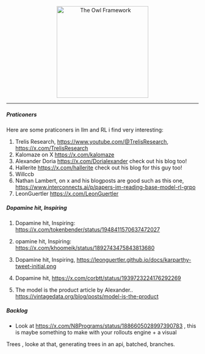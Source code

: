 <p align="center">
  <img src="https://cdn.prod.website-files.com/5ec80a7889378b357778c2fd/5ec80a7889378bc49778c7b6_Turner%20-%20The%20Nightwatcher.jpg" alt="The Owl Framework" width="240" />
</p>

<hr />

<h5 align="left">Praticoners</h5>
<p align="left">
  Here are some praticoners in llm and RL i find very interesting:
  
1. Trelis Research, https://www.youtube.com/@TrelisResearch, https://x.com/TrelisResearch 
2. Kalomaze on X https://x.com/kalomaze
3. Alexander Doria https://x.com/Dorialexander check out his blog too!
4. Hallerite https://x.com/hallerite check out his blog for this guy too!
5. Willccb
6. Nathan Lambert, on x and his blogposts are good such as this one, https://www.interconnects.ai/p/papers-im-reading-base-model-rl-grpo 
7. LeonGuertler  https://x.com/LeonGuertler 
</p>

<h5 align="left">Dopamine hit, Inspiring </h5>
<p align="left">

1. Dopamine hit, Inspiring: https://x.com/tokenbender/status/1948411570637472027

2. opamine hit, Inspiring: https://x.com/khoomeik/status/1892743475843813680

3. Dopamine hit, Inspiring, https://leonguertler.github.io/docs/karparthy-tweet-initial.png

4. Dopamine hit, https://x.com/corbtt/status/1939723224176292269

5. The model is the product article by Alexander.. https://vintagedata.org/blog/posts/model-is-the-product
</p>
<h5 align="left">Backlog</h5>
<p align="left">

- Look at https://x.com/N8Programs/status/1886605028997390783 , this is maybe something to make with your rollouts engine + a visual
</p>

<p allig="left">
Trees , looke at that, generating trees in an api, batched, branches.
</p>
